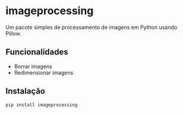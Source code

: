 # imageprocessing

Um pacote simples de processamento de imagens em Python usando Pillow.

## Funcionalidades

- Borrar imagens
- Redimensionar imagens

## Instalação

```bash
pip install imageprocessing
